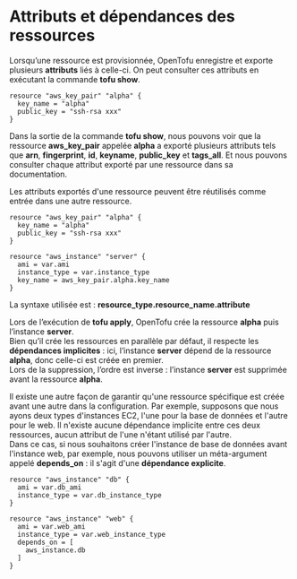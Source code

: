 # Attributs et dépendances des ressources

Lorsqu’une ressource est provisionnée, OpenTofu enregistre et exporte plusieurs **attributs** liés à celle-ci. On peut consulter ces attributs en exécutant la commande **tofu show**.

```
resource "aws_key_pair" "alpha" {
  key_name = "alpha"
  public_key = "ssh-rsa xxx"
}
```

Dans la sortie de la commande **tofu show**, nous pouvons voir que la ressource **aws_key_pair** appelée **alpha** a exporté plusieurs attributs tels que **arn**, **fingerprint**, **id**, **keyname**, **public_key** et **tags_all**. Et nous pouvons consulter chaque attribut exporté par une ressource dans sa documentation.

Les attributs exportés d'une ressource peuvent être réutilisés comme entrée dans une autre ressource.

```
resource "aws_key_pair" "alpha" {
  key_name = "alpha"
  public_key = "ssh-rsa xxx"
}

resource "aws_instance" "server" {
  ami = var.ami
  instance_type = var.instance_type
  key_name = aws_key_pair.alpha.key_name
}
```

La syntaxe utilisée est : **resource_type.resource_name.attribute**

Lors de l’exécution de **tofu apply**, OpenTofu crée la ressource **alpha** puis l’instance **server**. <br>
Bien qu’il crée les ressources en parallèle par défaut, il respecte les **dépendances implicites** : ici, l’instance **server** dépend de la ressource **alpha**, donc celle-ci est créée en premier. <br>
Lors de la suppression, l’ordre est inverse : l’instance **server** est supprimée avant la ressource **alpha**.

Il existe une autre façon de garantir qu'une ressource spécifique est créée avant une autre dans la configuration. Par exemple, supposons que nous ayons deux types d'instances EC2, l'une pour la base de données et l'autre pour le web. Il n'existe aucune dépendance implicite entre ces deux ressources, aucun attribut de l'une n'étant utilisé par l'autre. <br>
Dans ce cas, si nous souhaitons créer l'instance de base de données avant l'instance web, par exemple, nous pouvons utiliser un méta-argument appelé **depends_on** : il s'agit d'une **dépendance explicite**.

```
resource "aws_instance" "db" {
  ami = var.db_ami
  instance_type = var.db_instance_type
}

resource "aws_instance" "web" {
  ami = var.web_ami
  instance_type = var.web_instance_type
  depends_on = [
    aws_instance.db
  ]
}
```
